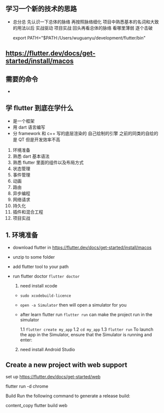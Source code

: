 ## 学习一个新的技术的思路

- 总分总
  先认识一下总体的脉络
  再按照脉络细化
  项目中熟悉基本的名词和大致的用法以后
  实战驱动
  项目实战
  回头再看总体的脉络 看哪里薄弱 逐个击破

  export PATH="$PATH:/Users/wuguanyu/development/flutter/bin"

## https://flutter.dev/docs/get-started/install/macos

## 需要的命令

-

## 学 flutter 到底在学什么

- 是一个框架
- 用 dart 语言编写
- 分 framework 和 c++ 写的底层渲染的 自己绘制的引擎 之前的同类的自绘的是 QT 但是开发效率不高

1. 环境准备
2. 熟悉 dart 基本语法
3. 熟悉 flutter 里面的组件以及布局方式
4. 状态管理
5. 事件管理
6. 动画
7. 路由
8. 异步编程
9. 网络请求
10. 持久化
11. 插件和混合工程
12. 项目实战

## 1. 环境准备

- download flutter in https://flutter.dev/docs/get-started/install/macos
- unzip to some folder
- add flutter tool to your path
- run flutter doctor `flutter doctor`

  1. need install xcode

  - `sudo xcodebuild-licence`
  - `open -a Simulator` then will open a simulator for you
  - after learn flutter run `flutter run` can make the project run in the simulator

    1.1 `flutter create my_app`
    1.2 `cd my_app`
    1.3 `flutter run` To launch the app in the Simulator, ensure that the Simulator is running and enter:

  2. need install Android Studio

## Create a new project with web support

set up
https://flutter.dev/docs/get-started/web

flutter run -d chrome

Build
Run the following command to generate a release build:

content_copy
flutter build web
